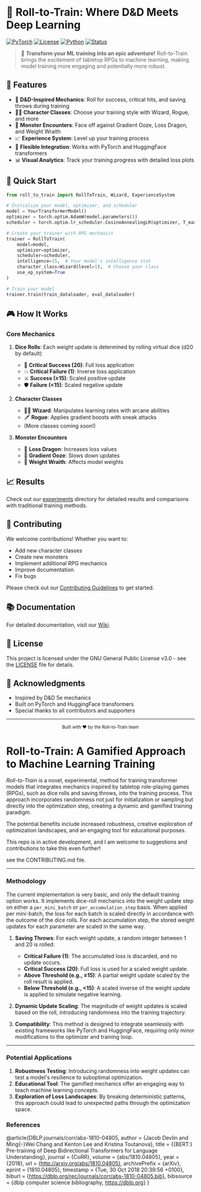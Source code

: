 # 🎲 Roll-to-Train: Where D&D Meets Deep Learning

[![PyTorch](https://img.shields.io/badge/PyTorch-2.0+-red.svg)](https://pytorch.org/)
[![License](https://img.shields.io/badge/License-GPL--3.0-blue.svg)](LICENSE)
[![Python](https://img.shields.io/badge/Python-3.8+-blue.svg)](https://www.python.org/)
[![Status](https://img.shields.io/badge/Status-Experimental-orange.svg)](https://github.com/yourusername/roll-to-train)

> 🎯 **Transform your ML training into an epic adventure!** Roll-to-Train brings the excitement of tabletop RPGs to machine learning, making model training more engaging and potentially more robust.

## 🌟 Features

- 🎲 **D&D-Inspired Mechanics**: Roll for success, critical hits, and saving throws during training
- 🧙‍♂️ **Character Classes**: Choose your training style with Wizard, Rogue, and more
- 🐉 **Monster Encounters**: Face off against Gradient Ooze, Loss Dragon, and Weight Wraith
- 📈 **Experience System**: Level up your training process
- 🔄 **Flexible Integration**: Works with PyTorch and HuggingFace transformers
- 📊 **Visual Analytics**: Track your training progress with detailed loss plots

## 🚀 Quick Start

```python
from roll_to_train import RollToTrain, Wizard, ExperienceSystem

# Initialize your model, optimizer, and scheduler
model = YourTransformerModel()
optimizer = torch.optim.AdamW(model.parameters())
scheduler = torch.optim.lr_scheduler.CosineAnnealingLR(optimizer, T_max=1000)

# Create your trainer with RPG mechanics
trainer = RollToTrain(
    model=model,
    optimizer=optimizer,
    scheduler=scheduler,
    intelligence=15,  # Your model's intelligence stat
    character_class=Wizard(level=1),  # Choose your class
    use_xp_system=True
)

# Train your model
trainer.train(train_dataloader, eval_dataloader)
```

## 🎮 How It Works

### Core Mechanics

1. **Dice Rolls**: Each weight update is determined by rolling virtual dice (d20 by default)
   - 🎯 **Critical Success (20)**: Full loss application
   - 💥 **Critical Failure (1)**: Inverse loss application
   - ⚔️ **Success (≥15)**: Scaled positive update
   - 🛡️ **Failure (<15)**: Scaled negative update

2. **Character Classes**
   - 🧙‍♂️ **Wizard**: Manipulates learning rates with arcane abilities
   - 🗡️ **Rogue**: Applies gradient boosts with sneak attacks
   - (More classes coming soon!)

3. **Monster Encounters**
   - 🐉 **Loss Dragon**: Increases loss values
   - 🦠 **Gradient Ooze**: Slows down updates
   - 👻 **Weight Wraith**: Affects model weights

## 📈 Results

Check out our [experiments](experiments/) directory for detailed results and comparisons with traditional training methods.

## 🤝 Contributing

We welcome contributions! Whether you want to:
- Add new character classes
- Create new monsters
- Implement additional RPG mechanics
- Improve documentation
- Fix bugs

Please check out our [Contributing Guidelines](CONTRIBUTING.md) to get started.

## 📚 Documentation

For detailed documentation, visit our [Wiki](https://github.com/yourusername/roll-to-train/wiki).

## 📝 License

This project is licensed under the GNU General Public License v3.0 - see the [LICENSE](LICENSE) file for details.

## 🙏 Acknowledgments

- Inspired by D&D 5e mechanics
- Built on PyTorch and HuggingFace transformers
- Special thanks to all contributors and supporters

---

<div align="center">
  <sub>Built with ❤️ by the Roll-to-Train team</sub>
</div>

# **Roll-to-Train: A Gamified Approach to Machine Learning Training**

*Roll-to-Train* is a novel, experimental, method for training transformer models that integrates mechanics inspired by tabletop role-playing games (RPGs), 
such as dice rolls and saving throws, into the training process. This approach incorporates randomness not just for initialization or 
sampling but directly into the optimization step, creating a dynamic and gamified training paradigm. 

The potential benefits include increased robustness, creative exploration of optimization landscapes, and an engaging tool for educational purposes.

This repo is in active development, and I am welcome to suggestions and contributions to take this even further!

see the CONTRIBUTING.md file.

---

### **Methodology**

The current implementation is very basic, and only the default training option works. It implements dice-roll mechanics 
into the weight update step on either a `per_mini_batch` or `per_accumulation_step` basis. When applied per mini-batch, 
the loss for each batch is scaled directly in accordance with the outcome of the dice rolls. For each accumulation step, the
stored weight updates for each parameter are scaled in the same way.

1. **Saving Throws**: For each weight update, a random integer between 1 and 20 is rolled:
   - **Critical Failure (1)**: The accumulated loss is discarded, and no update occurs.
   - **Critical Success (20)**: Full loss is used for a scaled weight update.
   - **Above Threshold (e.g., ≥15)**: A partial weight update scaled by the roll result is applied.
   - **Below Threshold (e.g., <15)**: A scaled inverse of the weight update is applied to simulate negative learning.
   
2. **Dynamic Update Scaling**: The magnitude of weight updates is scaled based on the roll, introducing randomness into the training trajectory.

3. **Compatibility**: This method is designed to integrate seamlessly with existing frameworks like PyTorch and HuggingFace, requiring only minor modifications to the optimizer and training loop.

---

### **Potential Applications**
1. **Robustness Testing**: Introducing randomness into weight updates can test a model's resilience to suboptimal optimization.
2. **Educational Tool**: The gamified mechanics offer an engaging way to teach machine learning concepts.
3. **Exploration of Loss Landscapes**: By breaking deterministic patterns, this approach could lead to unexpected paths through the optimization space.


### References

@article{DBLP:journals/corr/abs-1810-04805,
  author    = {Jacob Devlin and
               Ming{-}Wei Chang and
               Kenton Lee and
               Kristina Toutanova},
  title     = {{BERT:} Pre-training of Deep Bidirectional Transformers for Language
               Understanding},
  journal   = {CoRR},
  volume    = {abs/1810.04805},
  year      = {2018},
  url       = {http://arxiv.org/abs/1810.04805},
  archivePrefix = {arXiv},
  eprint    = {1810.04805},
  timestamp = {Tue, 30 Oct 2018 20:39:56 +0100},
  biburl    = {https://dblp.org/rec/journals/corr/abs-1810-04805.bib},
  bibsource = {dblp computer science bibliography, https://dblp.org}
}

